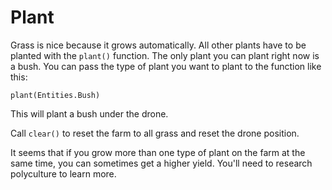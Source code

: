 # Plant
Grass is nice because it grows automatically. All other plants have to be planted with the `plant()` function. The only plant you can plant right now is a bush.
You can pass the type of plant you want to plant to the function like this:

`plant(Entities.Bush)`

This will plant a bush under the drone.

Call `clear()` to reset the farm to all grass and reset the drone position.

It seems that if you grow more than one type of plant on the farm at the same time, you can sometimes get a higher yield. You'll need to research polyculture to learn more.
